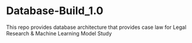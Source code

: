 # Database-Build_1.0
This repo provides database architecture that provides case law for Legal Research &amp; Machine Learning Model Study
